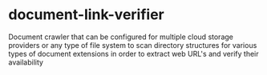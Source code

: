 # document-link-verifier
Document crawler that can be configured for multiple cloud storage providers or any type of file system to scan directory structures for various types of document extensions in order to extract web URL's and verify their availability
